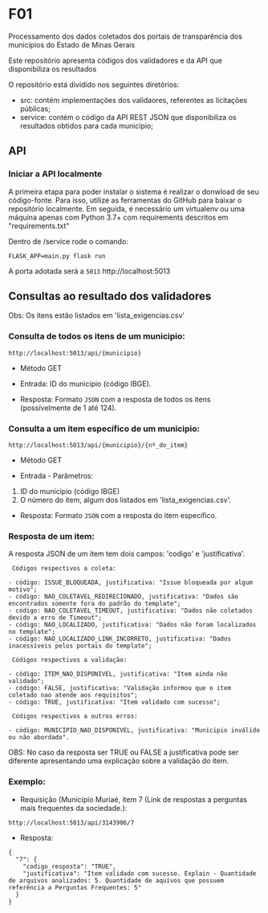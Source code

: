 # F01
Processamento dos dados coletados dos portais de transparência dos municípios do Estado de Minas Gerais

Este repositório apresenta códigos dos validadores e da API que disponibiliza os resultados

O repositório está dividido nos seguintes diretórios:

* src: contém implementações dos validaores, referentes as licitações públicas;
* service: contém o código da API REST JSON que disponibiliza os resultados obtidos para cada município;


## API

### Iniciar a API localmente 
A primeira etapa para poder instalar o sistema é realizar o donwload de seu código-fonte. Para isso, utilize as ferramentas do GitHub para baixar o repositório localmente. Em seguida, é necessário um virtualenv ou uma máquina apenas com Python 3.7+ com requirements descritos em "requirements.txt"

Dentro de /service rode o comando:

<!-- export FLASK_ENV=development -->
```
FLASK_APP=main.py flask run
```

A porta adotada será a `5013` http://localhost:5013

## Consultas ao resultado dos validadores

Obs: Os itens estão listados em 'lista_exigencias.csv'

### Consulta de todos os itens de um municipio:

```
http://localhost:5013/api/{municipio}
```
- Método GET

- Entrada: 
    ID do municipio (código IBGE).

- Resposta: Formato `JSON` com a resposta de todos os itens (possívelmente de 1 até 124).

### Consulta a um item específico de um municipio:

```
http://localhost:5013/api/{municipio}/{nº_do_item}
```
- Método GET

- Entrada - Parâmetros: 
 1) ID do municipio (código IBGE)
 2) O número do item, algum dos listados em 'lista_exigencias.csv'.

- Resposta: Formato `JSON` com a resposta do item específico.


### Resposta de um item:

A resposta JSON de um item tem dois campos: 'codigo' e 'justificativa'.

     Códigos respectivos a coleta:

    - código: ISSUE_BLOQUEADA, justificativa: "Issue bloqueada por algum motivo";
    - código: NAO_COLETAVEL_REDIRECIONADO, justificativa: "Dados são encontrados somente fora do padrão do template";
    - código: NAO_COLETAVEL_TIMEOUT, justificativa: "Dados não coletados devido a erro de Timeout";
    - código: NAO_LOCALIZADO, justificativa: "Dados não foram localizados no template";
    - código: NAO_LOCALIZADO_LINK_INCORRETO, justificativa: "Dados inacessíveis pelos portais do template";

     Códigos respectivos a validação:

    - código: ITEM_NAO_DISPONIVEL, justificativa: "Item ainda não validado";
    - código: FALSE, justificativa: "Validação informou que o item coletado nao atende aos requisitos";
    - código: TRUE, justificativa: "Item validado com sucesso";

     Códigos respectivos a outros erros:

    - código: MUNICIPIO_NAO_DISPONIVEL, justificativa: "Municipio inválido ou não abordado".

OBS: No caso da resposta ser TRUE ou FALSE a justificativa pode ser diferente apresentando uma explicação sobre a validação do item. 

### Exemplo:

- Requisição (Município Muriaé, item 7 (Link de respostas a perguntas mais frequentes da sociedade.):

```
http://localhost:5013/api/3143906/7 
```

- Resposta:

```
{
  "7": {
    "codigo_resposta": "TRUE", 
    "justificativa": "Item validado com sucesso. Explain - Quantidade de arquivos analizados: 5. Quantidade de aquivos que possuem referência a Perguntas Frequentes: 5"
  }
}
```
